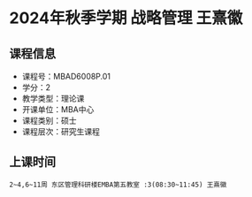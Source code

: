 # 2024年秋季学期 战略管理 王熹徽






## 课程信息

- 课程号：MBAD6008P.01
- 学分：2
- 教学类型：理论课
- 开课单位：MBA中心
- 课程类别：硕士
- 课程层次：研究生课程

## 上课时间

```
2~4,6~11周 东区管理科研楼EMBA第五教室 :3(08:30~11:45) 王熹徽
```

